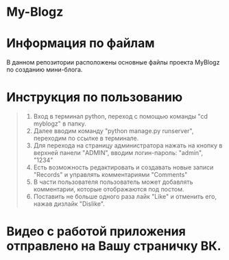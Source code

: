 # My-Blogz
# Информация по файлам
В данном репозитории расположены основные файлы проекта MyBlogz по созданию мини-блога.

# Инструкция по пользованию
> 1. Вход в терминал python, переход с помощью команды "cd myblogz" в папку.
> 2. Далее вводим команду "python manage.py runserver", переходим по ссылке в терминале.
> 3. Для перехода на страницу администратора нажать на кнопку в верхней панели "ADMIN", вводим логин-пароль: "admin", "1234"
> 4. Есть возможность редактировать и создавать новые записи "Records" и управлять комментариями "Comments"
> 5. В части пользователя пользователь может добавлять комментарии, которые отображаются под постом.
> 6. Поставить не больше одного раза лайк "Like" и отменить его, нажав дизлайк "Dislike".

# Видео с работой приложения отправлено на Вашу страничку ВК.
